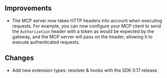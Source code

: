 ## Improvements

- The MCP server now takes HTTP headers into account when executing requests. For example, you can now configure your MCP client to send the `Authorization` header with a token as would be expected by the gateway, and the MCP server will pass on the header, allowing it to execute authenticated requests.

## Changes

- Add new extension types: resolver & hooks with the SDK 0.17 release.
